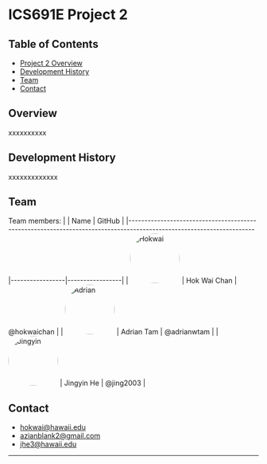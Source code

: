 # ICS691E Project 2

## Table of Contents
* [Project 2 Overview](#overview)
* [Development History](#development-history)
* [Team](#team)
* [Contact](#contact)

## Overview
xxxxxxxxxx

## Development History
xxxxxxxxxxxxx

## Team
Team members:
|                                                                                                                     | Name            | GitHub          |
|---------------------------------------------------------------------------------------------------------------------|-----------------|-----------------|
| <img src="https://github.com/hokwaichan.png" alt="Hokwai" width="100" height="100" style="border-radius: 50%;">     | Hok Wai Chan    | @hokwaichan     |
| <img src="https://github.com/adrianwtam.png" alt="Adrian" width="100" height="100" style="border-radius: 50%;">     | Adrian Tam      | @adrianwtam     |
| <img src="https://github.com/jing2003.png" alt="Jingyin" width="100" height="100" style="border-radius: 50%;">      | Jingyin He      | @jing2003       |


## Contact
- [hokwai@hawaii.edu](hokwai@hawaii.edu)
- [azianblank2@gmail.com](azianblank2@gmail.com)
- [jhe3@hawaii.edu](jhe3@hawaii.edu)
---
<!---------------------------------------------------------------------------->
